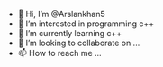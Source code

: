- 👋 Hi, I’m @Arslankhan5
- 👀 I’m interested in programming c++
- 🌱 I’m currently learning c++
- 💞️ I’m looking to collaborate on ...
- 📫 How to reach me ...

<!---
Arslankhan5/Arslankhan5 is a ✨ special ✨ repository because its `README.md` (this file) appears on your GitHub profile.
You can click the Preview link to take a look at your changes.
--->
